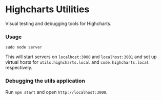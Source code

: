 # Highcharts Utilities

Visual testing and debugging tools for Highcharts.

### Usage
`sudo node server`

This will start servers on `localhost:3000` and `localhost:3001` and set up
virtual hosts for `utils.highcharts.local` and `code.highcharts.local`
respectively.

### Debugging the utils application
Run `npm start` and open `http://localhost:3000`.